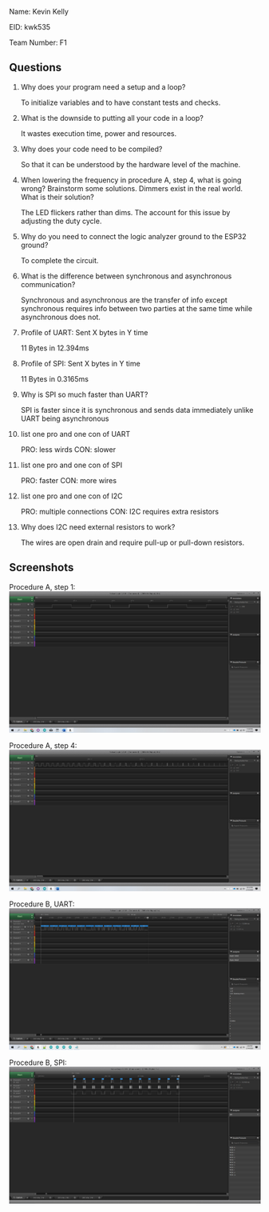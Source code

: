 Name: Kevin Kelly

EID: kwk535

Team Number: F1

## Questions

1. Why does your program need a setup and a loop?

    To initialize variables and to have constant tests and checks.

2. What is the downside to putting all your code in a loop?

    It wastes execution time, power and resources.

3. Why does your code need to be compiled?

    So that it can be understood by the hardware level of the machine.

4. When lowering the frequency in procedure A, step 4, what is going wrong? Brainstorm some solutions. Dimmers exist in the real world. What is their solution?

    The LED flickers rather than dims. The account for this issue by adjusting the duty cycle.

5. Why do you need to connect the logic analyzer ground to the ESP32 ground?

    To complete the circuit.

6. What is the difference between synchronous and asynchronous communication?

    Synchronous and asynchronous are the transfer of info except synchronous requires info between two parties at the same time while asynchronous does not.

7. Profile of UART: Sent X bytes in Y time 

    11 Bytes in 12.394ms

8. Profile of SPI: Sent X bytes in Y time

    11 Bytes in 0.3165ms

9. Why is SPI so much faster than UART?

    SPI is faster since it is synchronous and sends data immediately unlike UART being asynchronous

10. list one pro and one con of UART

    PRO: less wirds
	CON: slower

11. list one pro and one con of SPI

    PRO: faster
	CON: more wires

12. list one pro and one con of I2C

    PRO: multiple connections
	CON: I2C requires extra resistors

13. Why does I2C need external resistors to work?

    The wires are open drain and require pull-up or pull-down resistors.
## Screenshots

Procedure A, step 1:
![Put path to your image here ->](img/problemOne.png)

Procedure A, step 4:
![Put path to your image here ->](img/problemTwo.png)

Procedure B, UART:
![Put path to your image here ->](img/problemThree.png)

Procedure B, SPI:
![Put path to your image here ->](img/problemFour.png)
